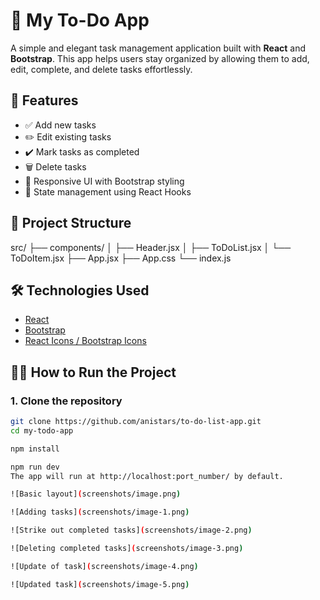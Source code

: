 # 📝 My To-Do App

A simple and elegant task management application built with **React** and **Bootstrap**. This app helps users stay organized by allowing them to add, edit, complete, and delete tasks effortlessly.

## 🚀 Features

- ✅ Add new tasks
- ✏️ Edit existing tasks
- ✔️ Mark tasks as completed
- 🗑️ Delete tasks
- 🎨 Responsive UI with Bootstrap styling
- 💾 State management using React Hooks

## 📁 Project Structure
src/ ├── components/ │   ├── Header.jsx │   ├── ToDoList.jsx │   └── ToDoItem.jsx ├── App.jsx ├── App.css └── index.js

## 🛠️ Technologies Used

- [React](https://reactjs.org/)
- [Bootstrap](https://getbootstrap.com/)
- [React Icons / Bootstrap Icons](https://icons.getbootstrap.com/)

## 🧑‍💻 How to Run the Project

### 1. Clone the repository

```bash
git clone https://github.com/anistars/to-do-list-app.git
cd my-todo-app

npm install

npm run dev
The app will run at http://localhost:port_number/ by default.

![Basic layout](screenshots/image.png)

![Adding tasks](screenshots/image-1.png)

![Strike out completed tasks](screenshots/image-2.png)

![Deleting completed tasks](screenshots/image-3.png)

![Update of task](screenshots/image-4.png)

![Updated task](screenshots/image-5.png)